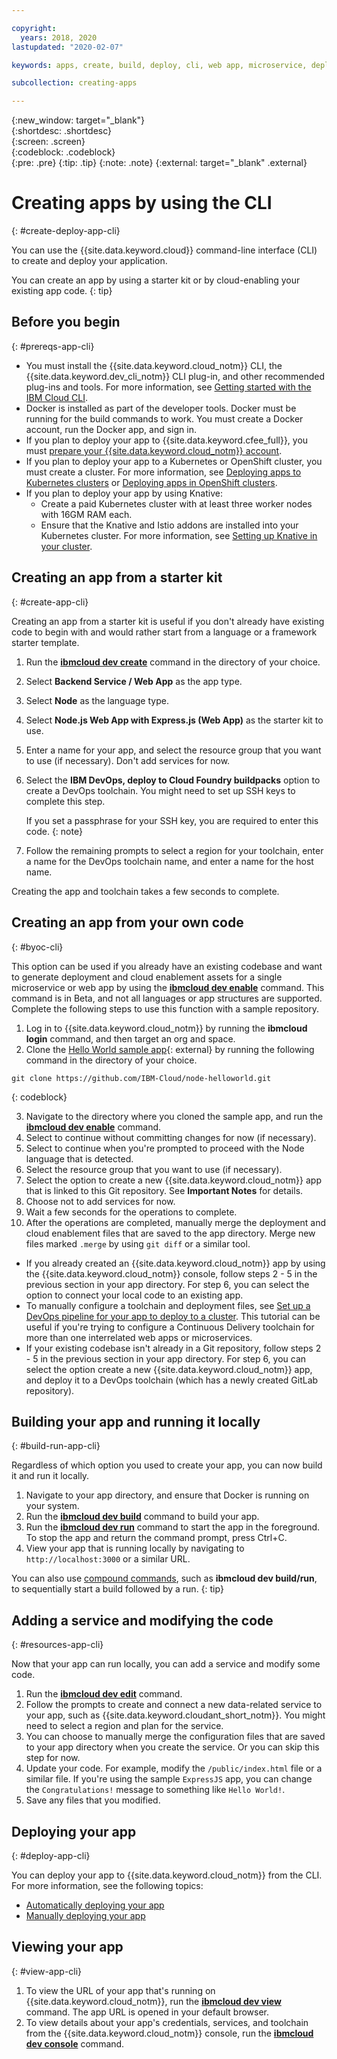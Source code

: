 ```yaml
---

copyright:
  years: 2018, 2020
lastupdated: "2020-02-07"

keywords: apps, create, build, deploy, cli, web app, microservice, deploy cli, build app local, developer tools, ibmcloud dev create, knative, openshift, kubernetes, cluster

subcollection: creating-apps

---
```


{:new_window: target="_blank"}  
{:shortdesc: .shortdesc}  
{:screen: .screen}  
{:codeblock: .codeblock}  
{:pre: .pre}
{:tip: .tip}
{:note: .note}
{:external: target="_blank" .external}

# Creating apps by using the CLI
{: #create-deploy-app-cli}

You can use the {{site.data.keyword.cloud}} command-line interface (CLI) to create and deploy your application.

  You can create an app by using a starter kit or by cloud-enabling your existing app code.
  {: tip}

## Before you begin
{: #prereqs-app-cli}

* You must install the {{site.data.keyword.cloud_notm}} CLI, the {{site.data.keyword.dev_cli_notm}} CLI plug-in, and other recommended plug-ins and tools. For more information, see [Getting started with the IBM Cloud CLI](/docs/cli?topic=cloud-cli-getting-started). 
* Docker is installed as part of the developer tools. Docker must be running for the build commands to work. You must create a Docker account, run the Docker app, and sign in.
* If you plan to deploy your app to {{site.data.keyword.cfee_full}}, you must [prepare your {{site.data.keyword.cloud_notm}} account](/docs/cloud-foundry?topic=cloud-foundry-permissions).
* If you plan to deploy your app to a Kubernetes or OpenShift cluster, you must create a cluster. For more information, see [Deploying apps to Kubernetes clusters](/docs/containers?topic=containers-app) or [Deploying apps in OpenShift clusters](/docs/openshift?topic=openshift-openshift_apps).
* If you plan to deploy your app by using Knative:
  * Create a paid Kubernetes cluster with at least three worker nodes with 16GM RAM each.
  * Ensure that the Knative and Istio addons are installed into your Kubernetes cluster. For more information, see [Setting up Knative in your cluster](/docs/containers?topic=containers-serverless-apps-knative#knative-setup).


## Creating an app from a starter kit
{: #create-app-cli}

Creating an app from a starter kit is useful if you don't already have existing code to begin with and would rather start from a language or a framework starter template.

1. Run the [**ibmcloud dev create**](/docs/cli?topic=cloud-cli-idt-cli#create) command in the directory of your choice.
2. Select **Backend Service / Web App** as the app type.
3. Select **Node** as the language type.
4. Select **Node.js Web App with Express.js (Web App)** as the starter kit to use.
5. Enter a name for your app, and select the resource group that you want to use (if necessary). Don't add services for now.
6. Select the **IBM DevOps, deploy to Cloud Foundry buildpacks** option to create a DevOps toolchain. You might need to set up SSH keys to complete this step.
  
    If you set a passphrase for your SSH key, you are required to enter this code.
    {: note}
7. Follow the remaining prompts to select a region for your toolchain, enter a name for the DevOps toolchain name, and enter a name for the host name.

Creating the app and toolchain takes a few seconds to complete.

## Creating an app from your own code
{: #byoc-cli}

This option can be used if you already have an existing codebase and want to generate deployment and cloud enablement assets for a single microservice or web app by using the [**ibmcloud dev enable**](/docs/cli?topic=cloud-cli-idt-cli#enable) command. This command is in Beta, and not all languages or app structures are supported. Complete the following steps to use this function with a sample repository.

1. Log in to {{site.data.keyword.cloud_notm}} by running the **ibmcloud login** command, and then target an org and space.
2. Clone the [Hello World sample app](https://github.com/IBM-Cloud/node-helloworld){: external} by running the following command in the directory of your choice.

  ```
  git clone https://github.com/IBM-Cloud/node-helloworld.git
  ```
  {: codeblock}

3. Navigate to the directory where you cloned the sample app, and run the [**ibmcloud dev enable**](/docs/cli?topic=cloud-cli-idt-cli#enable) command.
4. Select to continue without committing changes for now (if necessary).
5. Select to continue when you're prompted to proceed with the Node language that is detected.
6. Select the resource group that you want to use (if necessary). 
7. Select the option to create a new {{site.data.keyword.cloud_notm}} app that is linked to this Git repository. See **Important Notes** for details.
8. Choose not to add services for now.
9. Wait a few seconds for the operations to complete. 
10. After the operations are completed, manually merge the deployment and cloud enablement files that are saved to the app directory. Merge new files marked `.merge` by using `git diff` or a similar tool.

 - If you already created an {{site.data.keyword.cloud_notm}} app by using the {{site.data.keyword.cloud_notm}} console, follow steps 2 - 5 in the previous section in your app directory. For step 6, you can select the option to connect your local code to an existing app.
 - To manually configure a toolchain and deployment files, see [Set up a DevOps pipeline for your app to deploy to a cluster](/docs/containers?topic=containers-tutorial-byoc-kube). This tutorial can be useful if you're trying to configure a Continuous Delivery toolchain for more than one interrelated web apps or microservices.
 - If your existing codebase isn't already in a Git repository, follow steps 2 - 5 in the previous section in your app directory. For step 6, you can select the option create a new {{site.data.keyword.cloud_notm}} app, and deploy it to a DevOps toolchain (which has a newly created GitLab repository).

## Building your app and running it locally
{: #build-run-app-cli}

Regardless of which option you used to create your app, you can now build it and run it locally.

1. Navigate to your app directory, and ensure that Docker is running on your system.
2. Run the [**ibmcloud dev build**](/docs/cli?topic=cloud-cli-idt-cli#build) command to build your app.
3. Run the [**ibmcloud dev run**](/docs/cli?topic=cloud-cli-idt-cli#run) command to start the app in the foreground. To stop the app and return the command prompt, press Ctrl+C.
4. View your app that is running locally by navigating to `http://localhost:3000` or a similar URL.

You can also use [compound commands](/docs/cli?topic=cloud-cli-idt-cli#compound), such as **ibmcloud dev build/run**, to sequentially start a build followed by a run.
{: tip}

## Adding a service and modifying the code
{: #resources-app-cli}

Now that your app can run locally, you can add a service and modify some code. 

1. Run the [**ibmcloud dev edit**](/docs/cli?topic=cloud-cli-idt-cli#edit) command.
2. Follow the prompts to create and connect a new data-related service to your app, such as {{site.data.keyword.cloudant_short_notm}}. You might need to select a region and plan for the service.
3. You can choose to manually merge the configuration files that are saved to your app directory when you create the service. Or you can skip this step for now.
4. Update your code. For example, modify the `/public/index.html` file or a similar file. If you're using the sample `ExpressJS` app, you can change the `Congratulations!` message to something like `Hello World!`.
5. Save any files that you modified.

## Deploying your app
{: #deploy-app-cli}

You can deploy your app to {{site.data.keyword.cloud_notm}} from the CLI. For more information, see the following topics:

* [Automatically deploying your app](/docs/apps?topic=creating-apps-deploy-cli-auto#deploy-console-auto)
* [Manually deploying your app](/docs/apps?topic=creating-apps-deploy-cli-manual#deploy-console-manual)

## Viewing your app
{: #view-app-cli}

1. To view the URL of your app that's running on {{site.data.keyword.cloud_notm}}, run the [**ibmcloud dev view**](/docs/cli/idt?topic=cloud-cli-idt-cli#view) command. The app URL is opened in your default browser.
2. To view details about your app's credentials, services, and toolchain from the {{site.data.keyword.cloud_notm}} console, run the [**ibmcloud dev console**](/docs/cli?topic=cloud-cli-idt-cli#console) command. 
